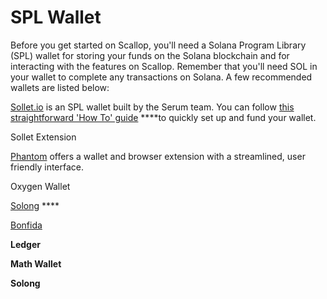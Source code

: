 # SPL Wallet

Before you get started on Scallop, you'll need a Solana Program Library \(SPL\) wallet for storing your funds on the Solana blockchain and for interacting with the features on Scallop. Remember that you'll need SOL in your wallet to complete any transactions on Solana. A few recommended wallets are listed below:

[Sollet.io](https://www.sollet.io/) is an SPL wallet built by the Serum team. You can follow [this straightforward 'How To' guide](https://serum-academy.com/en/serum-dex/sol-wallet/) ****to quickly set up and fund your wallet.

Sollet Extension

[Phantom](https://phantom.app/) offers a wallet and browser extension with a streamlined, user friendly interface. 

Oxygen Wallet

[Solong](https://solongwallet.com/) **** 

[Bonfida](https://bonfida.com/wallet/) 

**Ledger**

**Math Wallet**

**Solong**



